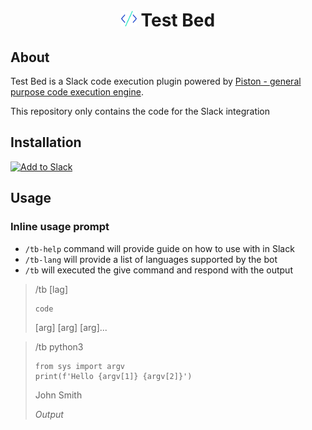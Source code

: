 <h1 align="center">
    <a href="https://github.com/praveenprem/testbed-slack-bot"><img src="images/code.png" width="25" height="25" alt="Bot icon"></a>
  Test Bed
</h1>

## About

Test Bed is a Slack code execution plugin powered by [Piston - general purpose code execution engine](https://github.com/engineer-man/piston).

This repository only contains the code for the Slack integration

## Installation

<a href="https://slack.com/oauth/v2/authorize?client_id=1722472343379.1722479188979&scope=commands&user_scope=">
    <img alt="Add to Slack" height="40" width="139" src="https://platform.slack-edge.com/img/add_to_slack.png" srcSet="https://platform.slack-edge.com/img/add_to_slack.png 1x, https://platform.slack-edge.com/img/add_to_slack@2x.png 2x" />
</a>

## Usage

### Inline usage prompt

- `/tb-help` command will provide guide on how to use with in Slack
- `/tb-lang` will provide a list of languages supported by the bot
- `/tb` will executed the give command and respond with the output

>/tb [lag]
>```
>code
>```
> [arg] [arg] [arg]...

>/tb python3
>```
>from sys import argv
>print(f'Hello {argv[1]} {argv[2]}')
>```
>John Smith
>
> _Output_
>
